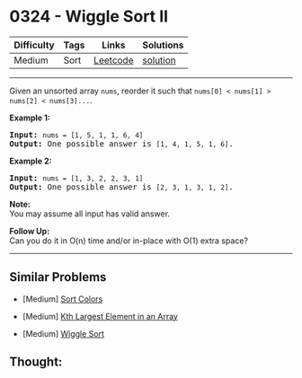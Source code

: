 # 0324 - Wiggle Sort II

Difficulty  | Tags | Links | Solutions
----------- | ---- | ----- | -----
Medium | Sort | [Leetcode](https://leetcode.com/problems/wiggle-sort-ii) | [solution](https://leetcode.com/problems/wiggle-sort-ii/solution/)


-----------

<p>Given an unsorted array <code>nums</code>, reorder it such that <code>nums[0] &lt; nums[1] &gt; nums[2] &lt; nums[3]...</code>.</p>

<p><b>Example 1:</b></p>

<pre>
<strong>Input: </strong><code>nums = [1, 5, 1, 1, 6, 4]</code>
<strong>Output: </strong>One possible answer is <code>[1, 4, 1, 5, 1, 6]</code>.</pre>

<p><b>Example 2:</b></p>

<pre>
<strong>Input: </strong><code>nums = [1, 3, 2, 2, 3, 1]</code>
<strong>Output:</strong> One possible answer is <code>[2, 3, 1, 3, 1, 2]</code>.</pre>

<p><b>Note:</b><br />
You may assume all input has valid answer.</p>

<p><b>Follow Up:</b><br />
Can you do it in O(n) time and/or in-place with O(1) extra space?</p>

-----------


## Similar Problems

- [Medium] [Sort Colors](sort-colors)

- [Medium] [Kth Largest Element in an Array](kth-largest-element-in-an-array)

- [Medium] [Wiggle Sort](wiggle-sort)




## Thought:
